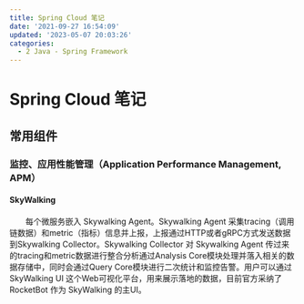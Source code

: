 ```yaml
---
title: Spring Cloud 笔记
date: '2021-09-27 16:54:09'
updated: '2023-05-07 20:03:26'
categories:
  - 2 Java - Spring Framework
---
```

# Spring Cloud 笔记

## 常用组件

### 监控、应用性能管理（Application Performance Management, APM）

#### SkyWalking
　　每个微服务嵌入 Skywalking Agent。Skywalking Agent 采集tracing（调用链数据）和metric（指标）信息并上报，上报通过HTTP或者gRPC方式发送数据到Skywalking Collector。Skywalking Collector 对 Skywalking Agent 传过来的tracing和metric数据进行整合分析通过Analysis Core模块处理并落入相关的数据存储中，同时会通过Query Core模块进行二次统计和监控告警。用户可以通过 SkyWalking UI 这个Web可视化平台，用来展示落地的数据，目前官方采纳了 RocketBot 作为 SkyWalking 的主UI。
